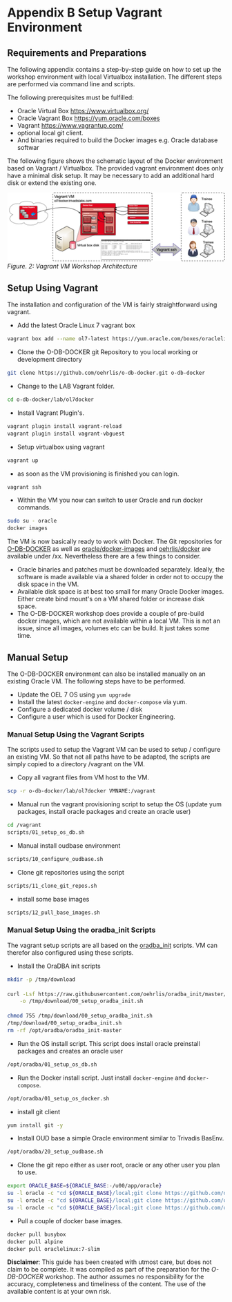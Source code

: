 # Appendix B Setup Vagrant Environment

## Requirements and Preparations

The following appendix contains a step-by-step guide on how to set up the workshop environment with local Virtualbox installation. The different steps are performed via command line and scripts. 

The following prerequisites must be fulfilled:

- Oracle Virtual Box https://www.virtualbox.org/
- Oracle Vagrant Box https://yum.oracle.com/boxes
- Vagrant https://www.vagrantup.com/
- optional local git client. 
- And binaries required to build the Docker images e.g. Oracle database softwar

The following figure shows the schematic layout of the Docker environment based on Vagrant / Virtualbox. The provided vagrant environment does only have a minimal disk setup. It may be necessary to add an additional hard disk or extend the existing one.

!["Vagrant VM Workshop Architecture"](../images/Vagrant-Environment.png)
*Figure. 2: Vagrant VM Workshop Architecture*

## Setup Using Vagrant

The installation and configuration of the VM is fairly straightforward using vagrant. 

* Add the latest Oracle Linux 7 vagrant box

```bash
vagrant box add --name ol7-latest https://yum.oracle.com/boxes/oraclelinux/latest/ol7-latest.box
```

* Clone the O-DB-DOCKER git Repository to you local working or development directory

```bash
git clone https://github.com/oehrlis/o-db-docker.git o-db-docker
```

* Change to the LAB Vagrant folder.

```bash
cd o-db-docker/lab/ol7docker
```

* Install Vagrant Plugin's.

```bash
vagrant plugin install vagrant-reload
vagrant plugin install vagrant-vbguest
```

* Setup virtualbox using vagrant

```bash
vagrant up
```

* as soon as the VM provisioning is finished you can login.

```bash
vagrant ssh
```

* Within the VM you now can switch to user Oracle and run docker commands.

```bash
sudo su - oracle
docker images
```

The VM is now basically ready to work with Docker. The Git repositories for [O-DB-DOCKER](https://github.com/oehrlis/o-db-docker) as well as [oracle/docker-images](https://github.com/oracle/docker-images) and [oehrlis/docker](https://github.com/oehrlis/docker) are available under /xx. Nevertheless there are a few things to consider.

- Oracle binaries and patches must be downloaded separately. Ideally, the software is made available via a shared folder in order not to occupy the disk space in the VM. 
- Available disk space is at best too small for many Oracle Docker images. Either create bind mount's on a VM shared folder or increase disk space.
- The O-DB-DOCKER workshop does provide a couple of pre-build docker images, which are not available within a local VM. This is not an issue, since all images, volumes etc can be build. It just takes some time.

## Manual Setup

The O-DB-DOCKER environment can also be installed manually on an existing Oracle VM. The following steps have to be performed.

- Update the OEL 7 OS using `yum upgrade`
- Install the latest `docker-engine` and `docker-compose` via yum.
- Configure a dedicated docker volume / disk
- Configure a user which is used for Docker Engineering.

### Manual Setup Using the Vagrant Scripts

The scripts used to setup the Vagrant VM can be used to setup / configure an existing VM. So that not all paths have to be adapted, the scripts are simply copied to a directory /vagrant on the VM.

- Copy all vagrant files from VM host to the VM.

```bash
scp -r o-db-docker/lab/ol7docker VMNAME:/vagrant
```

- Manual run the vagrant provisioning script to setup the OS (update yum packages, install oracle packages and create an oracle user)

```bash
cd /vagrant
scripts/01_setup_os_db.sh
```

- Manual install oudbase environment

```bash
scripts/10_configure_oudbase.sh
```

- Clone git repositories using the script

```bash
scripts/11_clone_git_repos.sh
```

- install some base images

```bash
scripts/12_pull_base_images.sh
```

### Manual Setup Using the oradba_init Scripts

The vagrant setup scripts are all based on the [oradba_init](https://github.com/oehrlis/oradba_init) scripts. VM can therefor also configured using these scripts.

- Install the OraDBA init scripts

```bash
mkdir -p /tmp/download

curl -Lsf https://raw.githubusercontent.com/oehrlis/oradba_init/master/bin/00_setup_oradba_init.sh \
    -o /tmp/download/00_setup_oradba_init.sh

chmod 755 /tmp/download/00_setup_oradba_init.sh
/tmp/download/00_setup_oradba_init.sh
rm -rf /opt/oradba/oradba_init-master
```

- Run the OS install script. This script does install oracle preinstall packages and creates an oracle user

```bash
/opt/oradba/01_setup_os_db.sh
```

- Run the Docker install script. Just install `docker-engine` and `docker-compose`.

```bash
/opt/oradba/01_setup_os_docker.sh
```

- install git client

```bash
yum install git -y
```

- Install OUD base a simple Oracle environment similar to Trivadis BasEnv.
  
```bash
/opt/oradba/20_setup_oudbase.sh
```

- Clone the git repo either as user root, oracle or any other user you plan to use.

```bash
export ORACLE_BASE=${ORACLE_BASE:-/u00/app/oracle}
su -l oracle -c "cd ${ORACLE_BASE}/local;git clone https://github.com/oehrlis/o-db-docker.git"
su -l oracle -c "cd ${ORACLE_BASE}/local;git clone https://github.com/oehrlis/docker.git"
su -l oracle -c "cd ${ORACLE_BASE}/local;git clone https://github.com/oracle/docker-images.git"
```

- Pull a couple of docker base images.

```bash
docker pull busybox
docker pull alpine
docker pull oraclelinux:7-slim
```

**Disclaimer**: This guide has been created with utmost care, but does not claim to be complete. It was compiled as part of the preparation for the *O-DB-DOCKER* workshop. The author assumes no responsibility for the accuracy, completeness and timeliness of the content. The use of the available content is at your own risk.